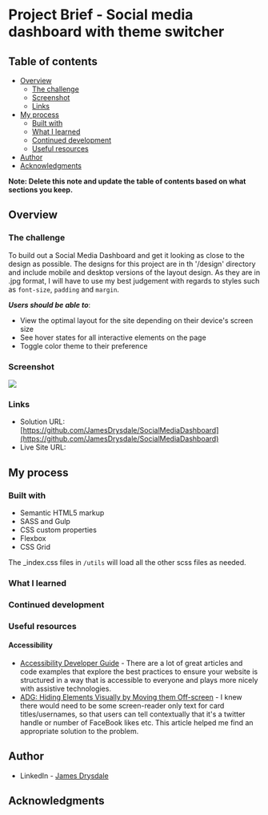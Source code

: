 # Project Brief - Social media dashboard with theme switcher

## Table of contents

- [Overview](#overview)
  - [The challenge](#the-challenge)
  - [Screenshot](#screenshot)
  - [Links](#links)
- [My process](#my-process)
  - [Built with](#built-with)
  - [What I learned](#what-i-learned)
  - [Continued development](#continued-development)
  - [Useful resources](#useful-resources)
- [Author](#author)
- [Acknowledgments](#acknowledgments)

**Note: Delete this note and update the table of contents based on what sections you keep.**

## Overview

### The challenge

To build out a Social Media Dashboard and get it looking as close to the design as possible. The designs for this project are in th '/design' directory and include mobile and desktop versions of the layout design. As they are in .jpg format, I will have to use my best judgement with regards to styles such as `font-size`, `padding` and `margin`.

***Users should be able to***:

- View the optimal layout for the site depending on their device's screen size
- See hover states for all interactive elements on the page
- Toggle color theme to their preference

### Screenshot

![](./screenshot.jpg)


### Links

- Solution URL: [https://github.com/JamesDrysdale/SocialMediaDashboard](https://github.com/JamesDrysdale/SocialMediaDashboard)
- Live Site URL: [](https://your-live-site-url.com)

## My process

### Built with

- Semantic HTML5 markup
- SASS and Gulp
- CSS custom properties
- Flexbox
- CSS Grid

The _index.css files in `/utils` will load all the other scss files as needed. 

### What I learned


### Continued development



### Useful resources

#### Accessibility

- [Accessibility Developer Guide](https://www.accessibility-developer-guide.com/) - There are a lot of great articles and code examples that explore the best practices to ensure your website is structured in a way that is accessible to everyone and plays more nicely with assistive technologies. 
- [ADG: Hiding Elements Visually by Moving them Off-screen](https://www.accessibility-developer-guide.com/examples/hiding-elements/visually/) - I knew there would need to be some screen-reader only text for card titles/usernames, so that users can tell contextually that it's a twitter handle or number of FaceBook likes etc. This article helped me find an appropriate solution to the problem.

## Author

- LinkedIn - [James Drysdale](https://www.linkedin.com/in/james-drysdale/)

## Acknowledgments






